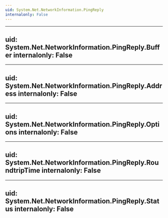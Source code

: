 ```yaml
---
uid: System.Net.NetworkInformation.PingReply
internalonly: False
---
```


---
uid: System.Net.NetworkInformation.PingReply.Buffer
internalonly: False
---

---
uid: System.Net.NetworkInformation.PingReply.Address
internalonly: False
---

---
uid: System.Net.NetworkInformation.PingReply.Options
internalonly: False
---

---
uid: System.Net.NetworkInformation.PingReply.RoundtripTime
internalonly: False
---

---
uid: System.Net.NetworkInformation.PingReply.Status
internalonly: False
---
